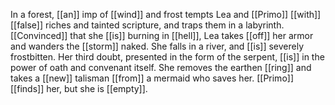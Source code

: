 In a forest, [[an]] imp of [[wind]] and frost tempts Lea and [[Primo]] [[with]] [[false]] riches and tainted scripture, and traps them in a labyrinth. [[Convinced]] that she [[is]] burning in [[hell]], Lea takes [[off]] her armor and wanders the [[storm]] naked. She falls in a river, and [[is]] severely frostbitten. Her third doubt, presented in the form of the serpent, [[is]] in the power of oath and convenant itself. She removes the earthen [[ring]] and takes a [[new]] talisman [[from]] a mermaid who saves her. [[Primo]] [[finds]] her, but she is [[empty]]. 